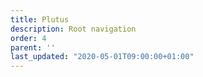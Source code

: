 ```yaml
---
title: Plutus
description: Root navigation
order: 4
parent: ''
last_updated: "2020-05-01T09:00:00+01:00"
---
```

